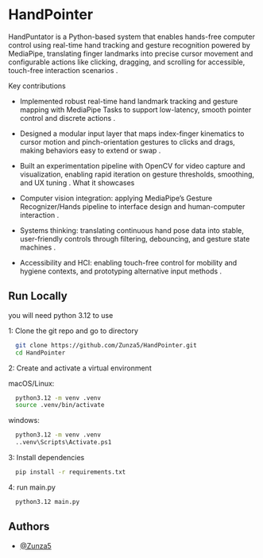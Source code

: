 
# HandPointer

HandPuntator is a Python-based system that enables hands-free computer control using real-time hand tracking and gesture recognition powered by MediaPipe, translating finger landmarks into precise cursor movement and configurable actions like clicking, dragging, and scrolling for accessible, touch-free interaction scenarios .

Key contributions
- Implemented robust real-time hand landmark tracking and gesture mapping with MediaPipe Tasks to support low-latency, smooth pointer control and discrete actions .
- 	Designed a modular input layer that maps index-finger kinematics to cursor motion and pinch-orientation gestures to clicks and drags, making behaviors easy to extend or swap .
-	Built an experimentation pipeline with OpenCV for video capture and visualization, enabling rapid iteration on gesture thresholds, smoothing, and UX tuning .
What it showcases

- Computer vision integration: applying MediaPipe’s Gesture Recognizer/Hands pipeline to interface design and human-computer interaction .
-	Systems thinking: translating continuous hand pose data into stable, user-friendly controls through filtering, debouncing, and gesture state machines .
- Accessibility and HCI: enabling touch-free control for mobility and hygiene contexts, and prototyping alternative input methods .


## Run Locally

you will need python 3.12 to use

1: Clone the git repo and go to directory

```bash
  git clone https://github.com/Zunza5/HandPointer.git
  cd HandPointer
```

2: Create and activate a virtual environment

macOS/Linux:

```bash
  python3.12 -m venv .venv
  source .venv/bin/activate
```
windows:

```bash
  python3.12 -m venv .venv
  ..venv\Scripts\Activate.ps1
```

3: Install dependencies

```bash
  pip install -r requirements.txt
```

4: run main.py

```bash
  python3.12 main.py
```
## Authors

- [@Zunza5](https://www.github.com/octokatherine)

